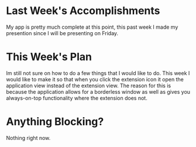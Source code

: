 # Last Week's Accomplishments

My app is pretty much complete at this point, this past week I made my presention since I will be presenting on Friday. 

# This Week's Plan

Im still not sure on how to do a few things that I would like to do. This week I would like to make it so that when you click the extension icon it open the application view instead of the extension view. The reason for this is because the application allows for a borderless window as well as gives you always-on-top functionality where the extension does not.

# Anything Blocking?

Nothing right now.
